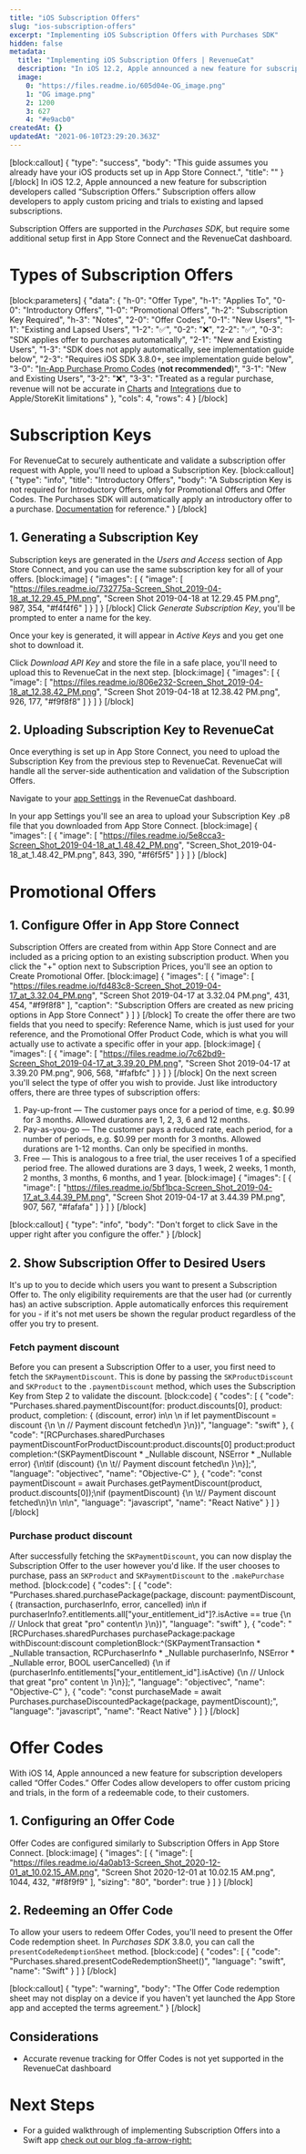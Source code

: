 ```yaml
---
title: "iOS Subscription Offers"
slug: "ios-subscription-offers"
excerpt: "Implementing iOS Subscription Offers with Purchases SDK"
hidden: false
metadata: 
  title: "Implementing iOS Subscription Offers | RevenueCat"
  description: "In iOS 12.2, Apple announced a new feature for subscription developers called “Subscription Offers.” Subscription offers allow developers to apply custom pricing and trials to existing and lapsed subscriptions."
  image: 
    0: "https://files.readme.io/605d04e-OG_image.png"
    1: "OG image.png"
    2: 1200
    3: 627
    4: "#e9acb0"
createdAt: {}
updatedAt: "2021-06-10T23:29:20.363Z"
---
```

[block:callout]
{
  "type": "success",
  "body": "This guide assumes you already have your iOS products set up in App Store Connect.",
  "title": ""
}
[/block]
In iOS 12.2, Apple announced a new feature for subscription developers called “Subscription Offers.” Subscription offers allow developers to apply custom pricing and trials to existing and lapsed subscriptions.

Subscription Offers are supported in the *Purchases SDK*, but require some additional setup first in App Store Connect and the RevenueCat dashboard. 

# Types of Subscription Offers
[block:parameters]
{
  "data": {
    "h-0": "Offer Type",
    "h-1": "Applies To",
    "0-0": "Introductory Offers",
    "1-0": "Promotional Offers",
    "h-2": "Subscription Key Required",
    "h-3": "Notes",
    "2-0": "Offer Codes",
    "0-1": "New Users",
    "1-1": "Existing and Lapsed Users",
    "1-2": "✅",
    "0-2": "❌",
    "2-2": "✅",
    "0-3": "SDK applies offer to purchases automatically",
    "2-1": "New and Existing Users",
    "1-3": "SDK does not apply automatically, see implementation guide below",
    "2-3": "Requires iOS SDK 3.8.0+, see implementation guide below",
    "3-0": "[In-App Purchase Promo Codes](https://help.apple.com/app-store-connect/#/dev50869de4a) (**not recommended**)",
    "3-1": "New and Existing Users",
    "3-2": "❌",
    "3-3": "Treated as a regular purchase, revenue will not be accurate in [Charts](doc:charts) and [Integrations](doc:webhooks) due to Apple/StoreKit limitations"
  },
  "cols": 4,
  "rows": 4
}
[/block]
# Subscription Keys

For RevenueCat to securely authenticate and validate a subscription offer request with Apple, you'll need to upload a Subscription Key. 
[block:callout]
{
  "type": "info",
  "title": "Introductory Offers",
  "body": "A Subscription Key is not required for Introductory Offers, only for Promotional Offers and Offer Codes. The Purchases SDK will automatically apply an introductory offer to a purchase. [Documentation](https://docs.revenuecat.com/docs/ios-products#adding-introductory-offers-and-free-trials) for reference."
}
[/block]
## 1. Generating a Subscription Key

Subscription keys are generated in the *Users and Access* section of App Store Connect, and you can use the same subscription key for all of your offers.
[block:image]
{
  "images": [
    {
      "image": [
        "https://files.readme.io/732775a-Screen_Shot_2019-04-18_at_12.29.45_PM.png",
        "Screen Shot 2019-04-18 at 12.29.45 PM.png",
        987,
        354,
        "#f4f4f6"
      ]
    }
  ]
}
[/block]
Click *Generate Subscription Key*, you'll be prompted to enter a name for the key. 

Once your key is generated, it will appear in *Active Keys* and you get one shot to download it. 

Click *Download API Key* and store the file in a safe place, you'll need to upload this to RevenueCat in the next step.
[block:image]
{
  "images": [
    {
      "image": [
        "https://files.readme.io/806e232-Screen_Shot_2019-04-18_at_12.38.42_PM.png",
        "Screen Shot 2019-04-18 at 12.38.42 PM.png",
        926,
        177,
        "#f9f8f8"
      ]
    }
  ]
}
[/block]
## 2. Uploading Subscription Key to RevenueCat

Once everything is set up in App Store Connect, you need to upload the Subscription Key from the previous step to RevenueCat. RevenueCat will handle all the server-side authentication and validation of the Subscription Offers.

Navigate to your [app Settings](https://app.revenuecat.com/apps/) in the RevenueCat dashboard. 

In your app Settings you'll see an area to upload your Subscription Key .p8 file that you downloaded from App Store Connect. 
[block:image]
{
  "images": [
    {
      "image": [
        "https://files.readme.io/5e8cca3-Screen_Shot_2019-04-18_at_1.48.42_PM.png",
        "Screen_Shot_2019-04-18_at_1.48.42_PM.png",
        843,
        390,
        "#f6f5f5"
      ]
    }
  ]
}
[/block]
# Promotional Offers

## 1. Configure Offer in App Store Connect

Subscription Offers are created from within App Store Connect and are included as a pricing option to an existing subscription product. When you click the "+" option next to Subscription Prices, you'll see an option to Create Promotional Offer.
[block:image]
{
  "images": [
    {
      "image": [
        "https://files.readme.io/fd483c8-Screen_Shot_2019-04-17_at_3.32.04_PM.png",
        "Screen Shot 2019-04-17 at 3.32.04 PM.png",
        431,
        454,
        "#f9f8f8"
      ],
      "caption": "Subscription Offers are created as new pricing options in App Store Connect"
    }
  ]
}
[/block]
To create the offer there are two fields that you need to specify: Reference Name, which is just used for your reference, and the Promotional Offer Product Code, which is what you will actually use to activate a specific offer in your app.
[block:image]
{
  "images": [
    {
      "image": [
        "https://files.readme.io/7c62bd9-Screen_Shot_2019-04-17_at_3.39.20_PM.png",
        "Screen Shot 2019-04-17 at 3.39.20 PM.png",
        906,
        568,
        "#fafbfc"
      ]
    }
  ]
}
[/block]
On the next screen you'll select the type of offer you wish to provide. Just like introductory offers, there are three types of subscription offers:

1. Pay-up-front — The customer pays once for a period of time, e.g. $0.99 for 3 months. Allowed durations are 1, 2, 3, 6 and 12 months.
2. Pay-as-you-go — The customer pays a reduced rate, each period, for a number of periods, e.g. $0.99 per month for 3 months. Allowed durations are 1-12 months. Can only be specified in months.
3. Free — This is analogous to a free trial, the user receives 1 of a specified period free. The allowed durations are 3 days, 1 week, 2 weeks, 1 month, 2 months, 3 months, 6 months, and 1 year.
[block:image]
{
  "images": [
    {
      "image": [
        "https://files.readme.io/5bf1bca-Screen_Shot_2019-04-17_at_3.44.39_PM.png",
        "Screen Shot 2019-04-17 at 3.44.39 PM.png",
        907,
        567,
        "#fafafa"
      ]
    }
  ]
}
[/block]

[block:callout]
{
  "type": "info",
  "body": "Don't forget to click Save in the upper right after you configure the offer."
}
[/block]
## 2. Show Subscription Offer to Desired Users

It's up to you to decide which users you want to present a Subscription Offer to. The only eligibility requirements are that the user had (or currently has) an active subscription. Apple automatically enforces this requirement for you - if it's not met users be shown the regular product regardless of the offer you try to present.

### Fetch payment discount

Before you can present a Subscription Offer to a user, you first need to fetch the `SKPaymentDiscount`. This is done by passing the `SKProductDiscount` and `SKProduct` to the `.paymentDiscount` method, which uses the Subscription Key from Step 2 to validate the discount.
[block:code]
{
  "codes": [
    {
      "code": "Purchases.shared.paymentDiscount(for: product.discounts[0], product: product, completion: { (discount, error) in\n    \n    if let paymentDiscount = discount {\n        \n        // Payment discount fetched\n    }\n})",
      "language": "swift"
    },
    {
      "code": "[RCPurchases.sharedPurchases paymentDiscountForProductDiscount:product.discounts[0] product:product completion:^(SKPaymentDiscount * _Nullable discount, NSError * _Nullable error) {\n\tif (discount) {\n  \t// Payment discount fetched\n  }\n}];",
      "language": "objectivec",
      "name": "Objective-C"
    },
    {
      "code": "const paymentDiscount = await Purchases.getPaymentDiscount(product, product.discounts[0]);\nif (paymentDiscount) {\n  \t// Payment discount fetched\n}\n \n\n",
      "language": "javascript",
      "name": "React Native"
    }
  ]
}
[/block]
### Purchase product discount

After successfully fetching the `SKPaymentDiscount`, you can now display the Subscription Offer to the user however you'd like. If the user chooses to purchase, pass an `SKProduct` and `SKPaymentDiscount` to the `.makePurchase` method.
[block:code]
{
  "codes": [
    {
      "code": "Purchases.shared.purchasePackage(package, discount: paymentDiscount, { (transaction, purchaserInfo, error, cancelled) in\n    if purchaserInfo?.entitlements.all[\"your_entitlement_id\"]?.isActive == true {\n        // Unlock that great \"pro\" content\n    }\n})",
      "language": "swift"
    },
    {
      "code": "[RCPurchases.sharedPurchases purchasePackage:package withDiscount:discount completionBlock:^(SKPaymentTransaction * _Nullable transaction, RCPurchaserInfo * _Nullable purchaserInfo, NSError * _Nullable error, BOOL userCancelled) {\n  if (purchaserInfo.entitlements[\"your_entitlement_id\"].isActive) {\n    // Unlock that great \"pro\" content    \n  }\n}];",
      "language": "objectivec",
      "name": "Objective-C"
    },
    {
      "code": "const purchaseMade = await Purchases.purchaseDiscountedPackage(package, paymentDiscount);",
      "language": "javascript",
      "name": "React Native"
    }
  ]
}
[/block]
# Offer Codes

With iOS 14, Apple announced a new feature for subscription developers called “Offer Codes.” Offer Codes allow developers to offer custom pricing and trials, in the form of a redeemable code, to their customers.

## 1. Configuring an Offer Code

Offer Codes are configured similarly to Subscription Offers in App Store Connect. 
[block:image]
{
  "images": [
    {
      "image": [
        "https://files.readme.io/4a0ab13-Screen_Shot_2020-12-01_at_10.02.15_AM.png",
        "Screen Shot 2020-12-01 at 10.02.15 AM.png",
        1044,
        432,
        "#f8f9f9"
      ],
      "sizing": "80",
      "border": true
    }
  ]
}
[/block]
## 2. Redeeming an Offer Code

To allow your users to redeem Offer Codes, you'll need to present the Offer Code redemption sheet. In *Purchases SDK* 3.8.0, you can call the `presentCodeRedemptionSheet` method.
[block:code]
{
  "codes": [
    {
      "code": "Purchases.shared.presentCodeRedemptionSheet()",
      "language": "swift",
      "name": "Swift"
    }
  ]
}
[/block]

[block:callout]
{
  "type": "warning",
  "body": "The Offer Code redemption sheet may not display on a device if you haven't yet launched the App Store app and accepted the terms agreement."
}
[/block]
## Considerations

- Accurate revenue tracking for Offer Codes is not yet supported in the RevenueCat dashboard

# Next Steps

* For a guided walkthrough of implementing Subscription Offers into a Swift app [check out our blog :fa-arrow-right:](https://www.revenuecat.com/blog/signing-ios-subscription-offers)